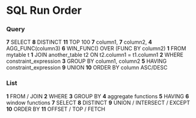# SQL Run Order
### Query
**7** SELECT **8** DISTINCT **11** TOP 100
	**7** column1,
	**7** column2,
	**4** AGG_FUNC(column3)
	**6** WIN_FUNC() OVER (FUNC BY column2)
**1** FROM mytable t
**1** JOIN another_table t2 ON t2.column1 = t1.column1
**2** WHERE constraint_expression
**3** GROUP BY column1, column2
**5** HAVING constraint_expression
**9** UNION
**10** ORDER BY column ASC/DESC

### List
**1**   FROM / JOIN
**2**   WHERE
**3**   GROUP BY
**4**   aggregate functions
**5**   HAVING
**6**   window functions
**7**   SELECT
**8**   DISTINCT
**9**   UNION / INTERSECT / EXCEPT
**10** ORDER BY
**11**  OFFSET / TOP / FETCH
